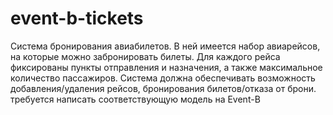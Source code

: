 # event-b-tickets
Система бронирования авиабилетов. В ней имеется набор авиарейсов, на которые можно забронировать билеты. Для каждого рейса фиксированы пункты отправления и назначения, а также максимальное количество пассажиров. Система должна обеспечивать возможность добавления/удаления рейсов, бронирования билетов/отказа от брони.
требуется написать соответствующую модель на Event-B

